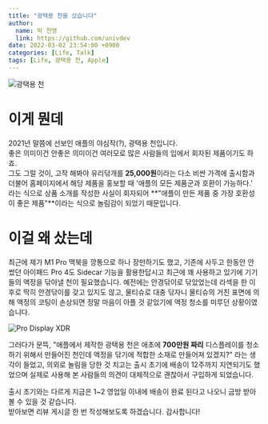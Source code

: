 ```yaml
---
title: "광택용 천을 샀습니다"
author:
  name: 박 찬영
  link: https://github.com/univdev
date: 2022-03-02 23:54:00 +0900
categories: [Life, Talk]
tags: [Life, 광택용 천, Apple]
---
```

![광택용 천][광택용 천]

# 이게 뭔데
2021년 말쯤에 선보인 애플의 야심작(?), 광택용 천입니다.  
좋은 의미이건 안좋은 의미이건 여러모로 많은 사람들의 입에서 회자된 제품이기도 하죠.  
그도 그럴 것이, 고작 해봐야 유리닦개를 **25,000원**이라는 다소 비싼 가격에 출시함과 더불어 홈페이지에서 해당 제품을 홍보할 때 '애플의 모든 제품군과 호환이 가능하다.' 라는 식으로 상품 소개를 작성한 사실이 회자되어 **"애플이 만든 제품 중 가장 호환성이 좋은 제품"**이라는 식으로 놀림감이 되었기 때문입니다.
# 이걸 왜 샀는데
최근에 제가 M1 Pro 맥북을 깡통으로 하나 장만하기도 했고, 기존에 사두고 한동안 안썼던 아이패드 Pro 4도 Sidecar 기능을 활용한답시고 최근에 꽤 사용하고 있기에 기기들의 액정을 닦아낼 천이 필요했습니다. 예전에는 안경닦이로 닦았었는데 라섹을 한 이후로 딱히 안경닦이를 갖고 있지도 않고, 물티슈로 대충 닦자니 물티슈의 거친 표면에 의해 액정의 코팅이 손상되면 정말 마음이 아플 것 같았기에 액정 청소를 미루던 상황이였습니다.

![Pro Display XDR][Pro Display XDR]

그러다가 문뜩, "애플에서 제작한 광택용 천은 애초에 **700만원 짜리** 디스플레이를 청소하기 위해서 만들어진 천인데 액정을 닦기에 적합한 소재로 만들어져 있겠지?" 라는 생각이 들었고, 의외로 놀림을 당한 것 치고는 출시 초기에 배송이 12주까지 지연되기도 했었으며 실제로 사용해 본 사람들의 의견이 대체적으로 괜찮아서 구입하게 되었습니다.

출시 초기와는 다르게 지금은 1~2 영업일 이내에 배송이 완료 된다고 나오니 금방 받아볼 수 있을 것 같습니다.  
받아보면 리뷰 게시글 한 번 작성해보도록 하겠습니다. 감사합니다!

[광택용 천]: https://firebasestorage.googleapis.com/v0/b/univdev-github-io.appspot.com/o/%E1%84%80%E1%85%AA%E1%86%BC%E1%84%90%E1%85%A2%E1%86%A8%E1%84%8B%E1%85%AD%E1%86%BC_%E1%84%8E%E1%85%A5%E1%86%AB.PNG?alt=media&token=bb62ecc3-a4f5-4255-85bc-6fd012a73f94

[Pro Display XDR]: https://w.namu.la/s/8a5c98980add7de6a12fb946ec6d368b08db8b2443f1c6e97338679464d62cdab611eb64dd30dfa82dac99f36262e7173980015583df3a43e04c299bbac87867d8a9d7f5f9808bf990b15c75fc1430e741cc1a7ac439979b293c637489c12017e0f03a7c34562239c1e877e96cd04f11